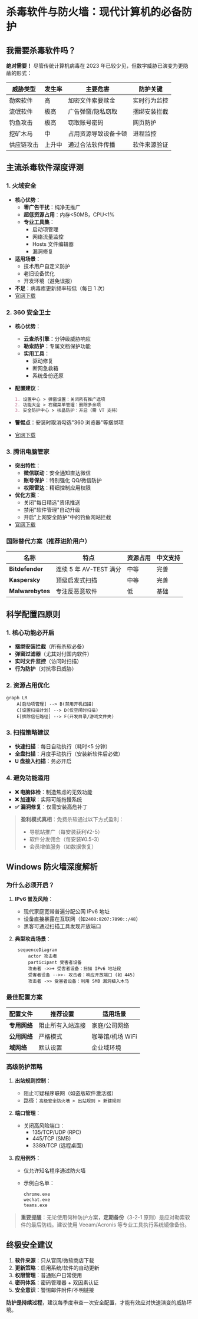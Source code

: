 # 杀毒软件与防火墙：现代计算机的必备防护

## 我需要杀毒软件吗？

**绝对需要！** 尽管传统计算机病毒在 2023 年已较少见，但数字威胁已演变为更隐蔽的形式：

| 威胁类型   | 发生率 | 主要危害             | 防护关键     |
| ---------- | ------ | -------------------- | ------------ |
| 勒索软件   | 高     | 加密文件索要赎金     | 实时行为监控 |
| 流氓软件   | 极高   | 广告弹窗/隐私窃取    | 捆绑安装拦截 |
| 钓鱼攻击   | 极高   | 窃取账号密码         | 网页防护     |
| 挖矿木马   | 中     | 占用资源导致设备卡顿 | 进程监控     |
| 供应链攻击 | 上升中 | 通过合法软件传播     | 软件来源验证 |

## 主流杀毒软件深度评测

### 1. 火绒安全

- **核心优势**：
    - **零广告干扰**：纯净无推广
    - **超低资源占用**：内存<50MB，CPU<1%
    - **专业工具集**：
        - 启动项管理
        - 网络流量监控
        - Hosts 文件编辑器
        - 漏洞修复
- **适用场景**：
    - 技术用户自定义防护
    - 老旧设备优化
    - 开发环境（避免误报）
- **不足**：病毒库更新频率较低（每日 1 次）
- [官网下载](https://www.huorong.cn/)

### 2. 360 安全卫士

- **核心优势**：
    - **云查杀引擎**：分钟级威胁响应
    - **勒索防护**：专属文档保护功能
    - **实用工具**：
        - 驱动修复
        - 断网急救箱
        - 系统备份还原
- **配置建议**：

    ```markdown
    1. 设置中心 > 弹窗设置：关闭所有推广选项
    2. 功能大全 > 右键菜单管理：删除多余项
    3. 安全防护中心 > 核晶防护：开启（需 VT 支持）
    ```

- **警惕点**：安装时取消勾选"360 浏览器"等捆绑项
- [官网下载](https://weishi.360.cn/)

### 3. 腾讯电脑管家

- **突出特性**：
    - **微信联动**：安全通知直达微信
    - **账号保护**：特别强化 QQ/微信防护
    - **权限雷达**：精细控制应用权限
- **优化方案**：
    - 关闭"每日精选"资讯推送
    - 禁用"软件管理"自动升级
    - 开启"上网安全防护"中的钓鱼网站拦截
- [官网下载](https://pc.qq.com/)

### 国际替代方案（推荐进阶用户）

| 名称             | 特点                   | 资源占用 | 中文支持 |
| ---------------- | ---------------------- | -------- | -------- |
| **Bitdefender**  | 连续 5 年 AV-TEST 满分 | 中等     | 完善     |
| **Kaspersky**    | 顶级启发式扫描         | 中等     | 完善     |
| **Malwarebytes** | 专注反恶意软件         | 低       | 基础     |

## 科学配置四原则

### 1. 核心功能必开启

- **捆绑安装拦截**（所有杀软必备）
- **弹窗过滤器**（尤其对付国内软件）
- **实时文件监控**（访问时扫描）
- **行为防护**（对抗零日威胁）

### 2. 资源占用优化

```mermaid
graph LR
    A[启动项管理] --> B(禁用开机扫描)
    C[设置扫描计划] --> D(仅空闲时扫描)
    E[排除信任路径] --> F(开发目录/游戏文件夹)
```

### 3. 扫描策略建议

- **快速扫描**：每日自动执行（耗时<5 分钟）
- **全盘扫描**：月度手动执行（安装新软件后必做）
- **U 盘接入扫描**：务必开启

### 4. 避免功能滥用

- **❌ 电脑体检**：制造焦虑的无效功能
- **❌ 加速球**：实际可能拖慢系统
- **✅ 漏洞修复**：仅需安装高危补丁

> **盈利模式真相**：免费杀软通过以下方式盈利：
>
> - 导航站推广（每安装获利¥2-5）
> - 软件分发佣金（每安装¥0.5-3）
> - 会员增值服务（如数据恢复）

## Windows 防火墙深度解析

### 为什么必须开启？

1. **IPv6 普及风险**：
    - 现代家庭宽带普遍分配公网 IPv6 地址
    - 设备直接暴露在互联网（如`2408:8207:7890::/48`）
    - 黑客可通过扫描工具发现开放端口

2. **典型攻击场景**：

    ```mermaid
     sequenceDiagram
         actor 攻击者
         participant 受害者设备
         攻击者 ->>+ 受害者设备：扫描 IPv6 地址段
         受害者设备 -->>- 攻击者：响应开放端口 (如 445)
         攻击者 ->> 受害者设备：利用 SMB 漏洞植入木马
    ```

### 最佳配置方案

| 配置文件     | 推荐设置         | 适用场景         |
| ------------ | ---------------- | ---------------- |
| **专用网络** | 阻止所有入站连接 | 家庭/公司网络    |
| **公用网络** | 严格模式         | 咖啡馆/机场 WiFi |
| **域网络**   | 默认设置         | 企业域环境       |

### 高级防护策略

1. **出站规则控制**：
    - 阻止可疑程序联网（如盗版软件激活器）
    - 路径：`高级安全防火墙 > 出站规则 > 新建规则`
2. **端口管理**：
    - 关闭高风险端口：
        - 135/TCP/UDP (RPC)
        - 445/TCP (SMB)
        - 3389/TCP (远程桌面)

3. **应用例外**：
    - 仅允许知名程序通过防火墙
    - 示例白名单：

        ```markdown
        chrome.exe
        wechat.exe
        teams.exe
        ```

> **重要提醒**：无论使用何种防护方案，**定期备份**（3-2-1 原则）是应对勒索软件的最后防线。建议使用 Veeam/Acronis 等专业工具执行系统镜像备份。

## 终极安全建议

1. **软件来源**：只从官网/微软商店下载
2. **更新策略**：启用系统/软件的自动更新
3. **权限管理**：普通账户日常使用
4. **密码体系**：密码管理器 + 双因素认证
5. **安全意识**：警惕邮件附件/不明链接

**防护是持续过程**，建议每季度审查一次安全配置，才能有效应对快速演变的威胁环境。
